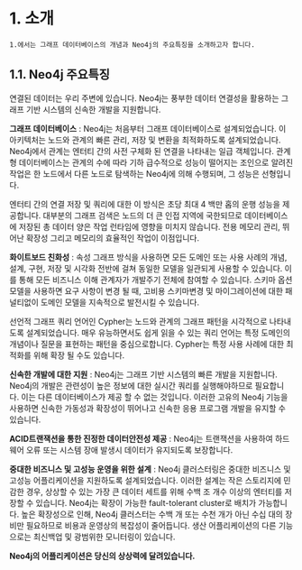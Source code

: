 # 1. 소개

```
1.에서는 그래프 데이터베이스의 개념과 Neo4j의 주요특징을 소개하고자 합니다.
```

## 1.1. Neo4j 주요특징

연결된 데이터는 우리 주변에 있습니다. Neo4j는 풍부한 데이터 연결성을 활용하는 그래프 기반 시스템의 신속한 개발을 지원합니다.

**그래프 데이터베이스** : Neo4j는 처음부터 그래프 데이터베이스로 설계되었습니다. 이 아키텍처는 노드와 관계의 빠른 관리, 저장 및 변환을 최적화하도록 설계되었습니다. Neo4j에서 관계는 엔터티 간의 사전 구체화 된 연결을 나타내는 일급 객체입니다. 관계형 데이터베이스는 관계의 수에 따라 기하 급수적으로 성능이 떨어지는 조인으로 알려진 작업은 한 노드에서 다른 노드로 탐색하는 Neo4j에 의해 수행되며, 그 성능은 선형입니다.

엔터티 간의 연결 저장 및 쿼리에 대한 이 방식은 초당 최대 4 백만 홉의 운행 성능을 제공합니다. 대부분의 그래프 검색은 노드의 더 큰 인접 지역에 국한되므로 데이터베이스에 저장된 총 데이터 양은 작업 런타임에 영향을 미치지 않습니다. 전용 메모리 관리, 뛰어난 확장성 그리고 메모리의 효율적인 작업이 이점입니다.

**화이트보드 친화성** : 속성 그래프 방식을 사용하면 모든 도메인 또는 사용 사례의 개념, 설계, 구현, 저장 및 시각화 전반에 걸쳐 동일한 모델을 일관되게 사용할 수 있습니다. 이를 통해 모든 비즈니스 이해 관계자가 개발주기 전체에 참여할 수 있습니다. 스키마 옵션 모델을 사용하면 요구 사항이 변경 될 때, 고비용 스키마변경 및 마이그레이션에 대한 패널티없이 도메인 모델을 지속적으로 발전시킬 수 있습니다.

선언적 그래프 쿼리 언어인 Cypher는 노드와 관계의 그래프 패턴을 시각적으로 나타내도록 설계되었습니다. 매우 유능하면서도 쉽게 읽을 수 있는 쿼리 언어는 특정 도메인의 개념이나 질문을 표현하는 패턴을 중심으로합니다. Cypher는 특정 사용 사례에 대한 최적화를 위해 확장 될 수도 있습니다.

**신속한 개발에 대한 지원** : Neo4j는 그래프 기반 시스템의 빠른 개발을 지원합니다. Neo4j의 개발은 관련성이 높은 정보에 대한 실시간 쿼리를 실행해야하므로 필요합니다. 이는 다른 데이터베이스가 제공 할 수 없는 것입니다. 이러한 고유의 Neo4j 기능을 사용하면 신속한 가동성과 확장성이 뛰어나고 신속한 응용 프로그램 개발을 유지할 수 있습니다.

**ACID트랜잭션을 통한 진정한 데이터안전성 제공** : Neo4j는 트랜잭션을 사용하여 하드웨어 오류 또는 시스템 장애 발생시 데이터가 유지되도록 보장합니다.

**중대한 비즈니스 및 고성능 운영을 위한 설계** : Neo4j 클러스터링은 중대한 비즈니스 및 고성능 어플리케이션을 지원하도록 설계되었습니다. 이러한 설계는 작은 스토리지에 민감한 경우, 상상할 수 있는 가장 큰 데이터 세트를 위해 수백 조 개수 이상의 엔터티를 저장할 수 있습니다. Neo4j는 확장이 가능한 fault-tolerant cluster로 배치가 가능합니다. 높은 확장성으로 인해, Neo4j 클러스터는 수백 개 또는 수천 개가 아닌 수십 대의 장비만 필요하므로 비용과 운영상의 복잡성이 줄어듭니다. 생산 어플리케이션의 다른 기능으로는 최신백업 및 광범위한 모니터링이 있습니다.

**Neo4j의 어플리케이션은 당신의 상상력에 달려있습니다.**
